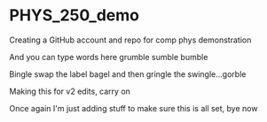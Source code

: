 # PHYS_250_demo
Creating a GitHub account and repo for comp phys demonstration

And you can type words here grumble sumble bumble

Bingle swap the label bagel and then gringle the swingle...gorble

Making this for v2 edits, carry on

Once again I'm just adding stuff to make sure this is all set, bye now

